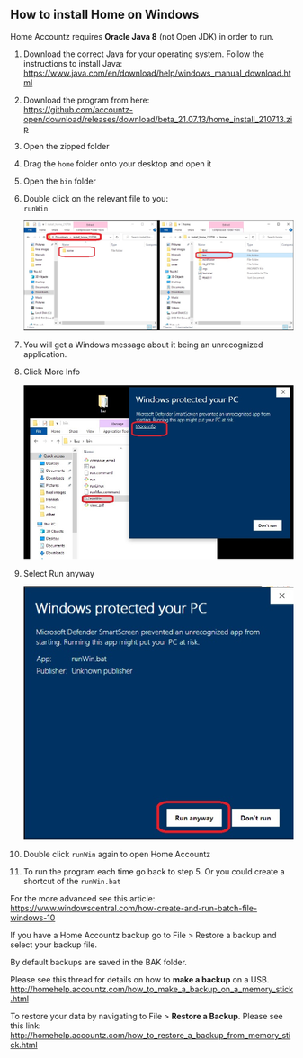 ## How to install Home on Windows

Home Accountz requires **Oracle Java 8** (not Open JDK) in order to run. 

1. Download the correct Java for your operating system. Follow the instructions to install Java: <https://www.java.com/en/download/help/windows_manual_download.html>
4. Download the program from here:   
   <https://github.com/accountz-open/download/releases/download/beta_21.07.13/home_install_210713.zip>
5. Open the zipped folder 
6. Drag the `home` folder onto your desktop and open it
7. Open the `bin` folder
8. Double click on the relevant file to you:  
   `runWin` 

   ![haz install windows](haz-install-win.jpg)
   
9. You will get a Windows message about it being an unrecognized application. 
9. Click More Info  

   ![baz unidentified -windows](baz-unidentified-win.jpg)

9. Select Run anyway

   ![confirm security windows](confirm-security-win.jpg)
   
9. Double click `runWin` again to open Home Accountz
9. To run the program each time go back to step 5. Or you could create a shortcut of the `runWin.bat`

For the more advanced see this article: <https://www.windowscentral.com/how-create-and-run-batch-file-windows-10>

If you have a Home Accountz backup go to File > Restore a backup and select your backup file.

By default backups are saved in the BAK folder.

Please see this thread for details on how to **make a backup** on a USB.
<http://homehelp.accountz.com/how_to_make_a_backup_on_a_memory_stick.html>

To restore your data by navigating to File > **Restore a Backup**. Please see this link:
<http://homehelp.accountz.com/how_to_restore_a_backup_from_memory_stick.html>
